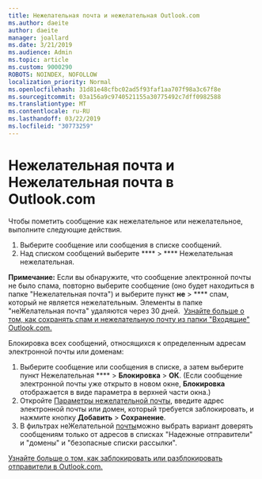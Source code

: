 ```yaml
---
title: Нежелательная почта и нежелательная Outlook.com
ms.author: daeite
author: daeite
manager: joallard
ms.date: 3/21/2019
ms.audience: Admin
ms.topic: article
ms.custom: 9000290
ROBOTS: NOINDEX, NOFOLLOW
localization_priority: Normal
ms.openlocfilehash: 31d81e48cfbc02ad5f93faf1aa707f98a3c67f8e
ms.sourcegitcommit: 03a156a9c9740521155a30775492c7dff0982588
ms.translationtype: MT
ms.contentlocale: ru-RU
ms.lasthandoff: 03/22/2019
ms.locfileid: "30773259"
---
```

# <a name="spam-and-junk-email-in-outlookcom"></a>Нежелательная почта и Нежелательная почта в Outlook.com

Чтобы пометить сообщение как нежелательное или нежелательное, выполните следующие действия.

1. Выберите сообщение или сообщения в списке сообщений.
1. Над списком сообщений выберите **** > **** Нежелательная нежелательная.

**Примечание:** Если вы обнаружите, что сообщение электронной почты не было спама, повторно выберите сообщение (оно будет находиться в папке "Нежелательная почта") и выберите пункт **не** > **** спам, который не является нежелательным. Элементы в папке "неЖелательная почта" удаляются через 30 дней.  [Узнайте больше о том, как сохранять спам и нежелательную почту из папки "Входящие" Outlook.com.](https://support.office.com/article/a3ece97b-82f8-4a5e-9ac3-e92fa6427ae4)

Блокировка всех сообщений, относящихся к определенным адресам электронной почты или доменам:

1. Выберите сообщение или сообщения в списке, а затем выберите пункт Нежелательная **** > **Блокировка** > **ОК**. (Если сообщение электронной почты уже открыто в новом окне, **Блокировка** отображается в виде параметра в верхней части окна.)
1. Откройте [Параметры нежелательной почты](https://outlook.live.com/mail/options/mail/junkEmail/blockedSendersAndDomainsV2), введите адрес электронной почты или домен, который требуется заблокировать, и нажмите кнопку **Добавить** > **Сохранение**.
1. В фильтрах неЖелательной [почты](https://outlook.live.com/mail/options/mail/junkEmail/filtersOption)можно выбрать вариант доверять сообщениям только от адресов в списках "Надежные отправители" и "домены" и "безопасные списки рассылки".

[Узнайте больше о том, как заблокировать или разблокировать отправители в Outlook.com.](https://support.office.com/article/afba1c94-77bb-4f50-8b85-057cf52f4d5e)